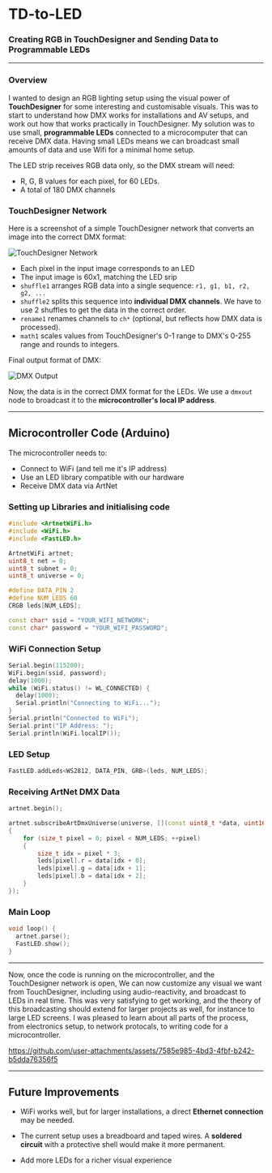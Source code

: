 # TD-to-LED

### Creating RGB in TouchDesigner and Sending Data to Programmable LEDs

---

### Overview
I wanted to design an RGB lighting setup using the visual power of **TouchDesigner** for some interesting and customisable visuals. This was to start to understand how DMX works for installations and AV setups, and work out how that works practically in TouchDesigner. My solution was to use small, **programmable LEDs** connected to a microcomputer that can receive DMX data. Having small LEDs means we can broadcast small amounts of data and use Wifi for a minimal home setup.

The LED strip receives RGB data only, so the DMX stream will need:
- R, G, B values for each pixel, for 60 LEDs.
- A total of 180 DMX channels

### **TouchDesigner Network**
Here is a screenshot of a simple TouchDesigner network that converts an image into the correct DMX format:

![TouchDesigner Network](https://github.com/user-attachments/assets/681eddfc-603d-487a-81ae-863f2a069550)

- Each pixel in the input image corresponds to an LED
- The input image is 60x1, matching the LED srip
- `shuffle1` arranges RGB data into a single sequence: `r1, g1, b1, r2, g2, ...`
- `shuffle2` splits this sequence into **individual DMX channels**. We have to use 2 shuffles to get the data in the correct order.
- `rename1` renames channels to `ch*` (optional, but reflects how DMX data is processed).
- `math1` scales values from TouchDesigner's 0-1 range to DMX's 0-255 range and rounds to integers.

Final output format of DMX:

![DMX Output](https://github.com/user-attachments/assets/b3407530-423b-4b13-873f-f4a1be9314cc)

Now, the data is in the correct DMX format for the LEDs. We use a `dmxout` node to broadcast it to the **microcontroller's local IP address**.

---

## Microcontroller Code (Arduino)
The microcontroller needs to:
- Connect to WiFi (and tell me it's IP address)
- Use an LED library compatible with our hardware
- Receive DMX data via ArtNet

### **Setting up Libraries and initialising code**
```cpp
#include <ArtnetWiFi.h>
#include <WiFi.h>
#include <FastLED.h>

ArtnetWiFi artnet;
uint8_t net = 0;
uint8_t subnet = 0;
uint8_t universe = 0;

#define DATA_PIN 2
#define NUM_LEDS 60
CRGB leds[NUM_LEDS];

const char* ssid = "YOUR_WIFI_NETWORK";
const char* password = "YOUR_WIFI_PASSWORD";
```

### **WiFi Connection Setup**
```cpp
Serial.begin(115200);
WiFi.begin(ssid, password);
delay(1000);
while (WiFi.status() != WL_CONNECTED) {
  delay(1000);
  Serial.println("Connecting to WiFi...");
}
Serial.println("Connected to WiFi");
Serial.print("IP Address: ");
Serial.println(WiFi.localIP());
```

### **LED Setup**
```cpp
FastLED.addLeds<WS2812, DATA_PIN, GRB>(leds, NUM_LEDS);
```

### **Receiving ArtNet DMX Data**
```cpp
artnet.begin();

artnet.subscribeArtDmxUniverse(universe, [](const uint8_t *data, uint16_t size, const ArtDmxMetadata& metadata, const ArtNetRemoteInfo& remote)
{
    for (size_t pixel = 0; pixel < NUM_LEDS; ++pixel)
    {
        size_t idx = pixel * 3;
        leds[pixel].r = data[idx + 0];
        leds[pixel].g = data[idx + 1];
        leds[pixel].b = data[idx + 2];
    }
});
```

### **Main Loop**
```cpp
void loop() {
  artnet.parse();
  FastLED.show();
}
```

---

Now, once the code is running on the microcontroller, and the TouchDesigner network is open, We can now customize any visual we want from TouchDesigner, including using audio-reactivity, and broadcast to LEDs in real time.
This was very satisfying to get working, and the theory of this broadcasting should extend for larger projects as well, for instance to large LED screens.
I was pleased to learn about all parts of the process, from electronics setup, to network protocals, to writing code for a microcontroller.



https://github.com/user-attachments/assets/7585e985-4bd3-4fbf-b242-b5dda76356f5


---

## **Future Improvements**
- WiFi works well, but for larger installations, a direct **Ethernet connection** may be needed.

- The current setup uses a breadboard and taped wires. A **soldered circuit** with a protective shell would make it more permanent.

- Add more LEDs for a richer visual experience

